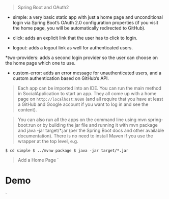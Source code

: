 > Spring Boot and OAuth2

* simple: a very basic static app with just a home page and unconditional login via Spring Boot’s OAuth 2.0 configuration properties (if you visit the home page, you will be automatically redirected to GitHub).

* click: adds an explicit link that the user has to click to login.

* logout: adds a logout link as well for authenticated users.

*two-providers: adds a second login provider so the user can choose on the home page which one to use.

* custom-error: adds an error message for unauthenticated users, and a custom authentication based on GitHub’s API.

> Each app can be imported into an IDE. You can run the main method in SocialApplication to start an app. They all come up with a home page on `http://localhost:8080` (and all require that you have at least a GitHub and Google account if you want to log in and see the content).


> You can also run all the apps on the command line using mvn spring-boot:run or by building the jar file and running it with mvn package and java -jar target/*.jar (per the Spring Boot docs and other available documentation). There is no need to install Maven if you use the wrapper at the top level, e.g.

`$ cd simple
$ ../mvnw package
$ java -jar target/*.jar`

> 
> Add a Home Page
`<!doctype html>
<html lang="en">
<head>
    <meta charset="utf-8"/>
    <meta http-equiv="X-UA-Compatible" content="IE=edge"/>
    <title>Demo</title>
    <meta name="description" content=""/>
    <meta name="viewport" content="width=device-width"/>
    <base href="/"/>
    <link rel="stylesheet" type="text/css" href="/webjars/bootstrap/css/bootstrap.min.css"/>
    <script type="text/javascript" src="/webjars/jquery/jquery.min.js"></script>
    <script type="text/javascript" src="/webjars/bootstrap/js/bootstrap.min.js"></script>
</head>
<body>
	<h1>Demo</h1>
	<div class="container"></div>
</body>
</html>`